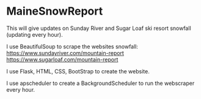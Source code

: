 # MaineSnowReport
This will give updates on Sunday River and Sugar Loaf ski resort snowfall (updating every hour).

I use BeautifulSoup to scrape the websites snowfall: 
https://www.sundayriver.com/mountain-report
https://www.sugarloaf.com/mountain-report

I use Flask, HTML, CSS, BootStrap to create the website.

I use apscheduler to create a BackgroundScheduler to run the webscraper every hour.
